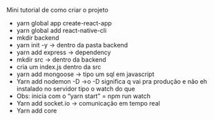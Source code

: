 Mini tutorial de como criar o projeto

- yarn global app create-react-app
- yarn global add react-native-cli
- mkdir backend
- yarn init -y -> dentro da pasta backend
- yarn add express -> dependency
- mkdir src -> dentro da backend 
- cria um index.js dentro da src
- yarn add mongoose -> tipo um sql em javascript
- Yarn add nodemon -D ->o -D significa q vai pra produção e não eh instalado no servidor tipo o watch do que
- Obs: inicia com o “yarn start” = npm run watch
- Yarn add socket.io -> comunicação em tempo real
- Yarn add core
